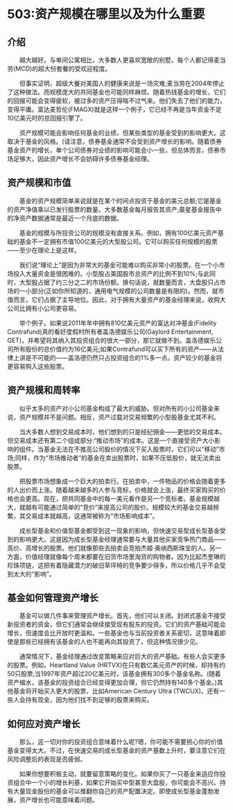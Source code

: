 # 503:资产规模在哪里以及为什么重要
## 介绍

　　越大越好。与单间公寓相比，大多数人更喜欢宽敞的别墅。每个人都记得麦当劳(MCD)的超大份套餐的受欢迎程度。

　　但事实证明，超级大餐对美国人的健康来说是一场灾难;麦当劳在2004年停止了这种做法。而规模庞大的共同基金也可能同样麻烦。随着热钱基金的增长，它们的回报可能会变得疲软，被过多的资产压得喘不过气来。他们失去了他们的能力，变得平庸。富达麦哲伦(FMAGX)就是这样一个例子，它已经不再是当年资金不足10亿美元时的总回报引擎了。

　　资产规模可能会影响任何基金的业绩，但某些类型的基金受到的影响更大。这取决于基金的风格。(请注意，债券基金通常不会受到资产增长的影响。随着债券基金资产的增长，单个公司债券对业绩的影响可能会小一些，但总体而言，债券市场足够大，因此资产增长不会妨碍许多债券基金经理。

## 资产规模和市值

　　基金的资产规模简单来说就是在某个时间点投资于基金的美元总额;它是基金的资产净值乘以已发行股票的数量。大多数基金每月报告其资产;晨星基金报告中的净资产数据通常是最近一个月底的数据。

　　基金的规模与所投资公司的规模没有直接关系。例如，拥有100亿美元资产基础的基金不一定拥有市值100亿美元的大型股公司。它可以购买任何规模的股票——至少在理论上是这样。

　　我们说“理论上”是因为非常大的基金可能难以购买非常小的股票。在一个小市场投入大量资金是很困难的。小型股占美国股市总资产的比例不到10%;与此同时，大型股占据了约三分之二的市场份额。换句话说，就数量而言，大盘股只占市场的一小部分(正如你所知道的，通用电气规模的公司数量是有限的)。然而，就市值而言，它们占据了主导地位。因此，对于拥有大量资产的基金经理来说，收购大公司比拥有小公司更容易。

　　举个例子。如果说2011年年中拥有810亿美元资产的富达对冲基金(Fidelity Contrafund)真的看好度假村所有者盖洛德娱乐公司(Gaylord Entertainment, GET)，并希望将其纳入其投资组合的很大一部分，那它就做不到。盖洛德娱乐公司所有股份的总价值约为16亿美元;如果Contrafund可以买下所有的资产——从法律上讲是不可能的——盖洛德仍然只占投资组合的1%多一点。资产较少的基金将更容易购入这些股票。

## 资产规模和周转率

　　似乎太多的资产对小公司基金构成了最大的威胁。但对所有的小公司基金来说，资产规模并不是问题。相反，资产过载对交易频繁的小型股基金尤其不利。

　　当大多数人想到交易成本时，他们想到的只是经纪佣金——更低的交易成本。但交易成本还有第二个组成部分:“推动市场”的成本。这是一个直接受资产大小影响的组件。当基金无法在不推高公司股价的情况下买入股票时，它们可以“移动”市场;同样，作为“市场推动者”的基金在卖出股票时，如果不压低股价，就无法卖出股票。

　　把股票市场想象成一个巨大的拍卖行。在拍卖中，一件物品的价格会随着更多的人出价而上涨。随着越来越多的人参与竞标，价格就会上涨，最终买家购买的价格也会更高。现在，把共同基金中的每一美元看作是另一个竞标者。基金规模越大，就越有可能通过简单的“竞价”来提高公司的股价。规模较大的基金交易越频繁，其交易成本就越高，这通常被称为“市场影响成本”。

　　成长型基金和价值型基金都受到这一现象的影响，但快速交易型成长型基金受到的影响更大。这是因为成长型基金经理通常要与大量其他买家竞争热门商品——高价、高增长的股票。他们就像那些去拍卖会竞拍杰姬·奥纳西斯珠宝的人。另一方面，价值经理就像每个周末都要在旧货市场里淘货的购物者。因为比起杰奎琳的珍珠项链，这把有着隐藏潜力的破旧草坪椅的竞争要少得多，所以价格几乎不会受到太大的“影响”。

## 基金如何管理资产增长

　　基金可以做几件事来管理资产增长。首先，他们可以关闭。封闭式基金不接受新投资者的资金，但它们通常会继续接受现有股东的投资。它们的资产基础可能会增长，但速度会比开放时更温和。一些基金也与当前投资者关系密切，这意味着即使是那些已经拥有该基金的人也不能再向其投资了。但这种情况很少见。

　　通常情况下，基金经理通过改变策略来应对巨大的资产基础。有些人会买更多的股票。例如，Heartland Value (HRTVX)在只有数亿美元资产的时候，却持有约50只股票;当1997年资产超过20亿美元时，该基金拥有300多个基金名称。(随着资产缩水，该基金的投资组合已经变得更加合理，但它仍然持有140多个基金。)其他基金将开始买入更大的股票，比如American Century Ultra (TWCUX)。还有一些人会持有现金，因为他们找不到足够的股票来购买。

## 如何应对资产增长

　　那么，这一切对你的投资组合意味着什么呢?嗯，你可能不需要担心你的价值基金变得太大。不过，在快速交易的成长型基金的资产基数上升时，要注意它们在风险调整后的表现是否疲弱。

　　如果你想要积极主动，就要留意策略的变化。如果你买了一只基金来适应你投资组合中一个小的增长利基，如果它开始买中型甚至大盘股，你可能会不高兴。持有大量现金股份的基金可以推翻你自己的资产配置决定。即使成长型基金蓬勃发展，资产增长也可能意味着问题。
